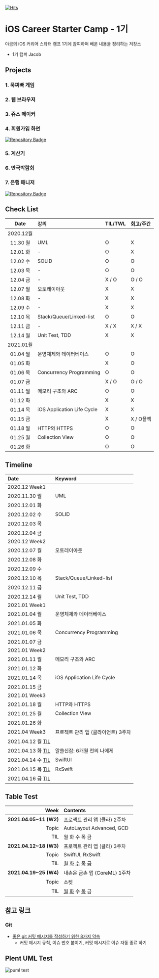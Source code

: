 [![Hits](https://hits.seeyoufarm.com/api/count/incr/badge.svg?url=https%3A%2F%2Fgithub.com%2FKyungminLeeDev%2FiOS_Career_Starter_Camp&count_bg=%2379C83D&title_bg=%23555555&icon=&icon_color=%23E7E7E7&title=hits&edge_flat=false)](https://hits.seeyoufarm.com)

# iOS Career Starter Camp - 1기

야곰의 iOS 커리어 스타터 캠프 1기에 참여하며 배운 내용을 정리하는 저장소

- 1기 캠퍼 Jacob

## Projects

### 1. 묵찌빠 게임

### 2. 웹 브라우저

### 3. 쥬스 메이커

### 4. 회원가입 화면 

[![Repository Badge](http://img.shields.io/badge/-Repository-211F1F?style=flat&logo=github&link=https://github.com/KyungminLeeDev/ios-bank-manager)](https://github.com/KyungminLeeDev/ios-signup-flow)

### 5. 계산기

### 6. 만국박람회

### 7. 은행 매니저

[![Repository Badge](http://img.shields.io/badge/-Repository-211F1F?style=flat&logo=github&link=https://github.com/KyungminLeeDev/ios-bank-manager)](https://github.com/KyungminLeeDev/ios-bank-manager)



## Check List

| Date     | 강의                           | TIL/TWL   | 회고/주간 | 
| :------: | :----------------------------- | :-------- | :-------  |
| 2020.12월                                                      ||||
| 11.30 월 | UML                            | O         | X         |
| 12.01 화 | -                              | O         | X         |
| 12.02 수 | SOLID                          | O         | O         |
| 12.03 목 | -                              | O         | O         |
| 12.04 금 | -                              | X / O     | O / O     |
| 12.07 월 | 오토레이아웃                   | X         | X         |
| 12.08 화 | -                              | X         | X         |
| 12.09 수 | -                              | X         | X         |
| 12.10 목 | Stack/Queue/Linked-list        | O         | O         |
| 12.11 금 | -                              | X / X     | X / X     |
| 12.14 월 | Unit Test, TDD                 | X         | X         |
| 2021.01월                                                      ||||
| 01.04 월 | 운영체제와 데이터베이스        | O         | O         |
| 01.05 화 |                                | X         | O         |
| 01.06 목 | Concurrency Programming        | O         | O         |
| 01.07 금 |                                | X / O     | O / O     |
| 01.11 월 | 메모리 구조와 ARC              | O         | O         |
| 01.12 화 |                                | X         | X         |
| 01.14 목 | iOS Application Life Cycle     | X         | X         |
| 01.15 금 |                                | X         | X / O플젝 |
| 01.18 월 | HTTP와 HTTPS                   | O         | O         |
| 01.25 월 | Collection View                | O         | O         |
| 01.26 화 |                                | O         | O         |

## Timeline

Date          | Keyword                           
:------       | :----------------------------- 
2020.12 Week1 |
2020.11.30 월 | UML
2020.12.01 화 |
2020.12.02 수 | SOLID
2020.12.03 목 |
2020.12.04 금 |
2020.12 Week2 |
2020.12.07 월 | 오토레이아웃
2020.12.08 화 |
2020.12.09 수 |
2020.12.10 목 | Stack/Queue/Linked-list
2020.12.11 금 |
2020.12.14 월 | Unit Test, TDD
2021.01 Week1 |
2021.01.04 월 | 운영체제와 데이터베이스
2021.01.05 화 |
2021.01.06 목 | Concurrency Programming
2021.01.07 금 |
2021.01 Week2 |
2021.01.11 월 | 메모리 구조와 ARC
2021.01.12 화 |
2021.01.14 목 | iOS Application Life Cycle
2021.01.15 금 |
2021.01 Week3 |
2021.01.18 월 | HTTP와 HTTPS
2021.01.25 월 | Collection View
2021.01.26 화 | 
2021.04 Week3 | 프로젝트 관리 앱 (클라이언트) 3주차
2021.04.12 월 [TIL](https://kyungminleedev.github.io/til/iOSCamp-TIL-20210412/) | 
2021.04.13 화 [TIL](https://kyungminleedev.github.io/til/iOSCamp-TIL-20210413/) | 알쓸신잡: 6개월 전의 나에게
2021.04.14 수 [TIL](https://kyungminleedev.github.io/til/iOSCamp-TIL-20210414/) | SwiftUI
2021.04.15 목 [TIL](https://kyungminleedev.github.io/til/iOSCamp-TIL-20210415/) | RxSwift
2021.04.16 금 [TIL](https://kyungminleedev.github.io/til/iOSCamp-TIL-20210416/) | 

## Table Test

| Week                  | Contents  |
| --------------------: | :-------- |
| **2021.04.05~11 (W2)** | 프로젝트 관리 앱 (클라) 2주차 |
|                 Topic | AutoLayout Advanced, GCD |
|                   TIL | 월 화 수 목 금 |
| **2021.04.12~18 (W3)** | 프로젝트 관리 앱 (클라) 3주차 |
|                 Topic | SwiftUI, RxSwift |
|                   TIL | [월](https://kyungminleedev.github.io/til/iOSCamp-TIL-20210412/) [화](https://kyungminleedev.github.io/til/iOSCamp-TIL-20210413/) [수](https://kyungminleedev.github.io/til/iOSCamp-TIL-20210414/) [목](https://kyungminleedev.github.io/til/iOSCamp-TIL-20210415/) [금](https://kyungminleedev.github.io/til/iOSCamp-TIL-20210415/) |
| **2021.04.19~25 (W4)** | 내손은 금손 앱 (CoreML) 1주차  |
|                 Topic | 소켓 |
|                   TIL | [월](https://kyungminleedev.github.io/til/iOSCamp-TIL-20210419/) [화](https://kyungminleedev.github.io/til/iOSCamp-TIL-20210420/) 수 [목](https://kyungminleedev.github.io/til/iOSCamp-TIL-20210422/) 금 |


## 참고 링크

### Git 

- [좋은 git 커밋 메시지를 작성하기 위한 8가지 약속](https://djkeh.github.io/articles/How-to-write-a-git-commit-message-kor/)
    - 커밋 메시지 규칙, 이슈 번호 붙이기, 커밋 메시지로 이슈 자동 종료 하기

## Plent UML Test

![puml test](http://www.plantuml.com/plantuml/proxy?src=https://raw.githubusercontent.com/KyungminLeeDev/iOS_Career_Starter_Camp/main/Test/PlantUML/test.puml)